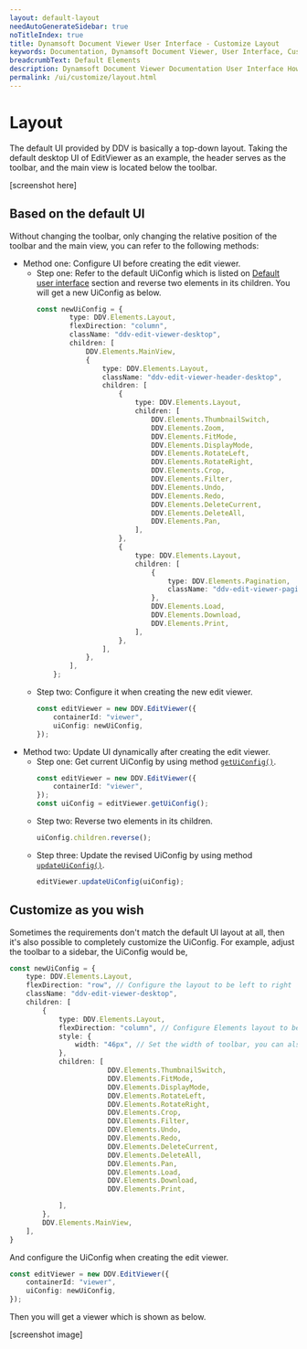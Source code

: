 ```yaml
---
layout: default-layout
needAutoGenerateSidebar: true
noTitleIndex: true
title: Dynamsoft Document Viewer User Interface - Customize Layout
keywords: Documentation, Dynamsoft Document Viewer, User Interface, Customize Layout
breadcrumbText: Default Elements
description: Dynamsoft Document Viewer Documentation User Interface How to Customize Layout 
permalink: /ui/customize/layout.html
---
```


# Layout

The default UI provided by DDV is basically a top-down layout. Taking the default desktop UI of EditViewer as an example, the header serves as the toolbar, and the main view is located below the toolbar.

[screenshot here]

## Based on the default UI

Without changing the toolbar, only changing the relative position of the toolbar and the main view, you can refer to the following methods:

- Method one: Configure UI before creating the edit viewer.
    - Step one: Refer to the default UiConfig which is listed on [Default user interface](#) section and reverse two elements in its children. You will get a new UiConfig as below.
        ```typescript
        const newUiConfig = {
                type: DDV.Elements.Layout,
                flexDirection: "column",
                className: "ddv-edit-viewer-desktop",
                children: [
                    DDV.Elements.MainView,
                    {
                        type: DDV.Elements.Layout,
                        className: "ddv-edit-viewer-header-desktop",
                        children: [
                            {
                                type: DDV.Elements.Layout,
                                children: [
                                    DDV.Elements.ThumbnailSwitch,
                                    DDV.Elements.Zoom,
                                    DDV.Elements.FitMode,
                                    DDV.Elements.DisplayMode,
                                    DDV.Elements.RotateLeft,
                                    DDV.Elements.RotateRight,
                                    DDV.Elements.Crop,
                                    DDV.Elements.Filter,
                                    DDV.Elements.Undo,
                                    DDV.Elements.Redo,
                                    DDV.Elements.DeleteCurrent,
                                    DDV.Elements.DeleteAll,
                                    DDV.Elements.Pan,
                                ],
                            },
                            {
                                type: DDV.Elements.Layout,
                                children: [
                                    {
                                        type: DDV.Elements.Pagination,
                                        className: "ddv-edit-viewer-pagination-desktop",
                                    },
                                    DDV.Elements.Load,
                                    DDV.Elements.Download,
                                    DDV.Elements.Print,
                                ],
                            },
                        ],
                    },
                ],
            };
        ```
    - Step two: Configure it when creating the new edit viewer.
        ```typescript
        const editViewer = new DDV.EditViewer({
            containerId: "viewer",
            uiConfig: newUiConfig,
        });
        ```
- Method two: Update UI dynamically after creating the edit viewer.
    - Step one: Get current UiConfig by using method [`getUiConfig()`]().
        ```typescript
        const editViewer = new DDV.EditViewer({
            containerId: "viewer",
        });
        const uiConfig = editViewer.getUiConfig();
        ```
    - Step two: Reverse two elements in its children.
        ```typescript
        uiConfig.children.reverse();
        ```
    - Step three: Update the revised UiConfig by using method [`updateUiConfig()`]().
        ```typescript
        editViewer.updateUiConfig(uiConfig);
        ```

## Customize as you wish

Sometimes the requirements don't match the default UI layout at all, then it's also possible to completely customize the UiConfig. For example, adjust the toolbar to a sidebar, the UiConfig would be,

```typescript
const newUiConfig = {
    type: DDV.Elements.Layout,
    flexDirection: "row", // Configure the layout to be left to right
    className: "ddv-edit-viewer-desktop",
    children: [
        {
            type: DDV.Elements.Layout,
            flexDirection: "column", // Configure Elements layout to be top-down.
            style: {
                width: "46px", // Set the width of toolbar, you can also set other style configurations here.
            },
            children: [
                        DDV.Elements.ThumbnailSwitch,
                        DDV.Elements.FitMode,
                        DDV.Elements.DisplayMode,
                        DDV.Elements.RotateLeft,
                        DDV.Elements.RotateRight,
                        DDV.Elements.Crop,
                        DDV.Elements.Filter,
                        DDV.Elements.Undo,
                        DDV.Elements.Redo,
                        DDV.Elements.DeleteCurrent,
                        DDV.Elements.DeleteAll,
                        DDV.Elements.Pan,
                        DDV.Elements.Load,
                        DDV.Elements.Download,
                        DDV.Elements.Print,

            ],
        },
        DDV.Elements.MainView,
    ],
}
```

And configure the UiConfig when creating the edit viewer.

```typescript
const editViewer = new DDV.EditViewer({
    containerId: "viewer",
    uiConfig: newUiConfig,
});
```

Then you will get a viewer which is shown as below.

[screenshot image]
